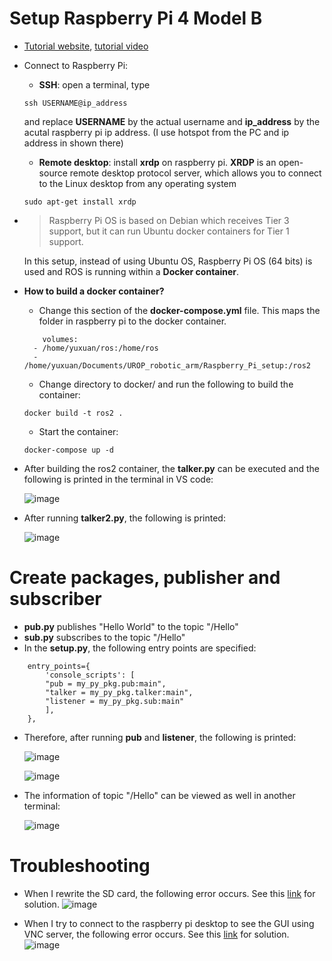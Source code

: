 # Setup Raspberry Pi 4 Model B
- [Tutorial website](https://www.kevsrobots.com/learn/learn_ros/02_pi_setup.html), [tutorial video](https://www.youtube.com/watch?v=03wKo-riJlA)
- Connect to Raspberry Pi:
    - **SSH**: open a terminal, type 
    ```
    ssh USERNAME@ip_address
    ```
    and replace **USERNAME** by the actual username and **ip_address** by the acutal raspberry pi ip address. (I use hotspot from the PC and ip address in shown there)
    - **Remote desktop**: install **xrdp** on raspberry pi. **XRDP** is an open-source remote desktop protocol server, which allows you to connect to the Linux desktop from any operating system
    ```
    sudo apt-get install xrdp
    ```
- >Raspberry Pi OS is based on Debian which receives Tier 3 support, but it can run Ubuntu docker containers for Tier 1 support.

    In this setup, instead of using Ubuntu OS, Raspberry Pi OS (64 bits) is used and ROS is running within a **Docker container**.
- **How to build a docker container?**
    - Change this section of the **docker-compose.yml** file. This maps the folder in raspberry pi to the docker container.
    ```
        volumes:
      - /home/yuxuan/ros:/home/ros
      - /home/yuxuan/Documents/UROP_robotic_arm/Raspberry_Pi_setup:/ros2
    ```
    - Change directory to docker/ and run the following to build the container:
    ```
    docker build -t ros2 .
    ```
    - Start the container:
    ```
    docker-compose up -d
    ```
- After building the ros2 container, the **talker.py** can be executed and the following is printed in the terminal in VS code:

    ![image](https://github.com/guyuxuan9/UROP_robotic_arm/assets/58468284/405c50c3-bdef-4757-9072-c8736fe6f8b3)
- After running **talker2.py**, the following is printed:

    ![image](https://github.com/guyuxuan9/UROP_robotic_arm/assets/58468284/06793fc0-707e-471e-8772-0a1ba85f1c07)

# Create packages, publisher and subscriber
- **pub.py** publishes "Hello World" to the topic "/Hello"
- **sub.py** subscribes to the topic "/Hello"
- In the **setup.py**, the following entry points are specified:
```
    entry_points={
        'console_scripts': [
        "pub = my_py_pkg.pub:main",
        "talker = my_py_pkg.talker:main",
        "listener = my_py_pkg.sub:main"
        ],
    },
```
- Therefore, after running **pub** and **listener**, the following is printed:

    ![image](https://github.com/guyuxuan9/UROP_robotic_arm/assets/58468284/7610c173-5ed2-405e-868f-4fc0ca5e0f38)

    ![image](https://github.com/guyuxuan9/UROP_robotic_arm/assets/58468284/1e33b673-0ba2-40de-bacf-b977963c3daf)

- The information of topic "/Hello" can be viewed as well in another terminal:

    ![image](https://github.com/guyuxuan9/UROP_robotic_arm/assets/58468284/14c37f8f-54dc-47d8-b2b1-47676a23cc8b)



# Troubleshooting
- When I rewrite the SD card, the following error occurs.  See this [link](https://blog.csdn.net/qq_44504968/article/details/105799093) for solution.
    ![image](https://github.com/guyuxuan9/UROP_robotic_arm/assets/58468284/da83bf66-ca1a-4a61-a5d8-e1992ab6631f)


- When I try to connect to the raspberry pi desktop to see the GUI using VNC server, the following error occurs. See this [link](https://www.youtube.com/watch?v=hA9r13ZUS08) for solution.
    ![image](https://github.com/guyuxuan9/UROP_robotic_arm/assets/58468284/2c1db8e1-aa6d-4808-8974-642030fb0331)

